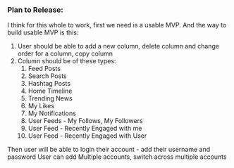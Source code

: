 ### Plan to Release:

I think for this whole to work, first we need is a usable MVP. And the way to build usable MVP is this:

1. User should be able to add a new column, delete column and change order for a column, copy column
2. Column should be of these types:
   1. Feed Posts
   2. Search Posts
   3. Hashtag Posts
   4. Home Timeline
   5. Trending News
   6. My Likes
   7. My Notifications
   8. User Feeds - My Follows, My Followers
   9. User Feed - Recently Engaged with me
   10. User Feed - Recently Engaged with User

Then user will be able to login their account - add their username and password
User can add Multiple accounts, switch across multiple accounts